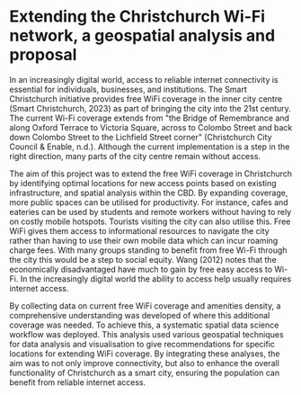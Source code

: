 # Extending the Christchurch Wi-Fi network, a geospatial analysis and proposal 

In an increasingly digital world, access to reliable internet connectivity is essential for individuals, businesses, and institutions. The Smart Christchurch initiative provides free WiFi coverage in the inner city centre (Smart Christchurch, 2023) as part of bringing the city into the 21st century. The current Wi-Fi coverage extends from "the Bridge of Remembrance and along Oxford Terrace to Victoria Square, across to Colombo Street and back down Colombo Street to the Lichfield Street corner" (Christchurch City Council & Enable, n.d.). Although the current implementation is a step in the right direction, many parts of the city centre remain without access. 

The aim of this project was to extend the free WiFi coverage in Christchurch by identifying optimal locations for new access points based on existing infrastructure, and spatial analysis within the CBD. By expanding coverage, more public spaces can be utilised for productivity. For instance, cafes and eateries can be used by students and remote workers without having to rely on costly mobile hotspots. Tourists visiting the city can also utilise this. Free WiFi gives them access to informational resources to navigate the city rather than having to use their own mobile data which can incur roaming charge fees. With many groups standing to benefit from free Wi-Fi through the city this would be a step to social equity. Wang (2012) notes that the economically disadvantaged have much to gain by free easy access to Wi-Fi. In the increasingly digital world the ability to access help usually requires internet access.

By collecting data on current free WiFi coverage and amenities density, a comprehensive understanding was developed of where this additional coverage was needed. To achieve this, a systematic spatial data science workflow was deployed. This analysis used various geospatial techniques for data analysis and visualisation to give recommendations for specific locations for extending WiFi coverage. By integrating these analyses, the aim was to not only improve connectivity, but also to enhance the overall functionality of Christchurch as a smart city, ensuring the population can benefit from reliable internet access.